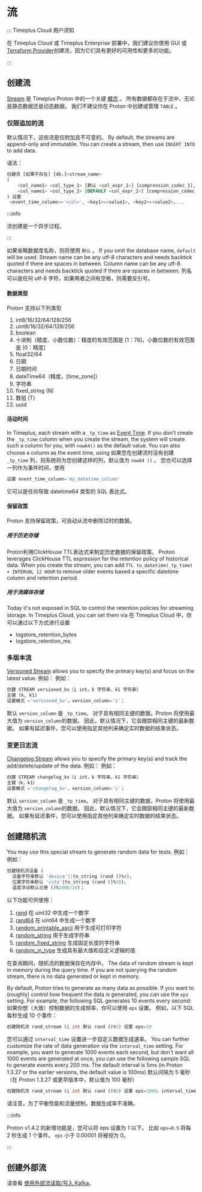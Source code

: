 # 流

::: Timeplus Cloud 用户须知

在 Timeplus Cloud 或 Timeplus Enterprise 部署中，我们建议你使用 GUI 或 [Terraform Provider](terraform)创建流，因为它们具有更好的可用性和更多的功能。

:::

## 创建流

[Stream](working-with-streams) 是 Timeplus Proton 中的一个关键 [概念](glossary) 。 所有数据都存在于流中，无论是静态数据还是动态数据。 我们不建议你在 Proton 中创建或管理 `TABLE` 。

### 仅限追加的流

默认情况下，这些流是仅附加且不可变的。 By default, the streams are append-only and immutable. You can create a stream, then use `INSERT INTO` to add data.

语法：

```sql
创建流 [如果不存在] [db.]<stream_name>
(
    <col_name1> <col_type_1> [默认 <col_expr_1>] [compression_codec_1],
    <col_name1> <col_type_2> [DEFAULT <col_expr_2>] [compression_codec_2]
) 设置
 <event_time_column>='<col>', <key1>=<value1>, <key2>=<value2>,...
```

:::info

流创建是一个异步过程。

:::

如果省略数据库名称，则将使用 `默认` 。 If you omit the database name, `default` will be used. Stream name can be any utf-8 characters and needs backtick quoted if there are spaces in between. Column name can be any utf-8 characters and needs backtick quoted if there are spaces in between. 列名可以是任何 utf-8 字符，如果两者之间有空格，则需要反引号。

#### 数据类型

Proton 支持以下列类型

1. int8/16/32/64/128/256
2. uint8/16/32/64/128/256
3. boolean
4. 十进制（精度、小数位数）：精度的有效范围是 [1：76]，小数位数的有效范围是 [0：精度]
5. float32/64
6. 日期
7. 日期时间
8. dateTime64（精度，[time_zone]）
9. 字符串
10. fixed_string (N)
11. 数组 (T)
12. uuid

#### 活动时间

In Timeplus, each stream with a `_tp_time` as [Event Time](eventtime). If you don't create the `_tp_time` column when you create the stream, the system will create such a column for you, with `now64()` as the default value. You can also choose a column as the event time, using 如果您在创建流时没有创建 `_tp_time` 列，则系统将为您创建这样的列，默认值为 `now64 ()` 。 您也可以选择一列作为事件时间，使用

```sql
设置 event_time_column='my_datetime_column'
```

 它可以是任何导致 datetime64 类型的 SQL 表达式。

#### 保留政策

Proton 支持保留政策，可自动从流中删除过时的数据。

##### 用于历史存储

Proton利用ClickHouse TTL表达式来制定历史数据的保留政策。 Proton leverages ClickHouse TTL expression for the retention policy of historical data. When you create the stream, you can add `TTL to_datetime(_tp_time) + INTERVAL 12 HOUR` to remove older events based a specific datetime column and retention period.

##### 用于流媒体存储

Today it's not exposed in SQL to control the retention policies for streaming storage. In Timeplus Cloud, you can set them via 在 Timeplus Cloud 中，你可以通过以下方式进行设置

* logstore_retention_bytes
* logstore_retention_ms

### 多版本流

[Versioned Stream](versioned-stream) allows you to specify the primary key(s) and focus on the latest value. 例如： 例如：

```sql
创建 STREAM versioned_kv（i int，k 字符串，k1 字符串）
主键 (k, k1)
设置模式 ='versioned_kv'，version_column='i'；
```

默认 `version_column` 是 `_tp_time`。 对于具有相同主键的数据，Proton 将使用最大值为  `version_column`的数据。 因此，默认情况下，它会跟踪相同主键的最新数据。 如果有延迟事件，您可以使用指定其他列来确定实时数据的结束状态。

### 变更日志流

[Changelog Stream](changelog-stream) allows you to specify the primary key(s) and track the add/delete/update of the data. 例如： 例如：

```sql
创建 STREAM changelog_kv（i int，k 字符串，k1 字符串）
主键（k，k1）
设置模式 ='changelog_kv'，version_column='i'；
```

默认 `version_column` 是 `_tp_time`。 对于具有相同主键的数据，Proton 将使用最大值为  `version_column`的数据。 因此，默认情况下，它会跟踪相同主键的最新数据。 如果有延迟事件，您可以使用指定其他列来确定实时数据的结束状态。

## 创建随机流

You may use this special stream to generate random data for tests. 例如： 例如：

```sql
创建随机流设备 (
  设备字符串默认 'device'||to_string (rand ()%4)，
  位置字符串默认 'city'|to_string (rand ()%10)，
  温度浮动默认兰德 ()%1000/10)；
```

以下功能可供使用：

1. [rand](functions_for_random#rand) 在 uint32 中生成一个数字
2. [rand64](functions_for_random#rand64) 在 uint64 中生成一个数字
3. [random_printable_ascii](functions_for_random#random_printable_ascii) 用于生成可打印字符
4. [random_string](functions_for_random#random_string) 用于生成字符串
5. [random_fixed_string](functions_for_random#random_fixed_string) 生成固定长度的字符串
7. [random_in_type](functions_for_random#random_in_type) 生成具有最大值和自定义逻辑的值

在查询期间，随机流的数据保存在内存中。 The data of random stream is kept in memory during the query time. If you are not querying the random stream, there is no data generated or kept in memory.

By default, Proton tries to generate as many data as possible. If you want to (roughly) control how frequent the data is generated, you can use the `eps` setting. For example, the following SQL generates 10 events every second: 如果你想（大致）控制数据的生成频率，你可以使用 `eps` 设置。 例如，以下 SQL 每秒生成 10 个事件：

```sql
创建随机流 rand_stream (i int 默认 rand ()%5) 设置 eps=10
```

您可以通过 `interval_time` 设置进一步自定义数据生成速率。 You can further customize the rate of data generation via the `interval_time` setting. For example, you want to generate 1000 events each second, but don't want all 1000 events are generated at once, you can use the following sample SQL to generate events every 200 ms. The default interval is 5ms (in Proton 1.3.27 or the earlier versions, the default value is 100ms) 默认间隔为 5 毫秒（在 Proton 1.3.27 或更早版本中，默认值为 100 毫秒）

```sql
创建随机流 rand_stream (i int 默认 rand ()%5) 设置 eps=1000，interval_time=200
```

请注意，为了平衡性能和流量控制，数据生成率不准确。

:::info

Proton v1.4.2 的新增功能是，您可以将 eps 设置为 1 以下。 比如 `eps=0.5` 将每 2 秒生成 1 个事件。 `eps` 小于 0.00001 将被视为 0。

:::

## 创建外部流

请查看 [使用外部流读取/写入 Kafka](proton-kafka)。
